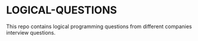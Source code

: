 # LOGICAL-QUESTIONS
This repo contains logical programming questions from different companies interview questions.
